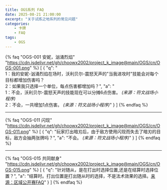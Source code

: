 ```yaml
---
title: OGS系列 FAQ
date: 2025-08-21 21:00:00
excerpt: "关于试炼之地系列的常见问题"
categories:
    - 卡牌
    - FAQ
tags:
    - OGS
---
```


{% faq "OGS-001 安妮，汹涌烈焰" "https://cdn.jsdelivr.net/gh/choowx2002/project_k_image@main/OGS/cn/OGS-001.png" %}
[
  {
    "q": "<br>1：我的安妮-汹涌烈焰在场时，沃利贝尔-震怒天声的\"当我进攻时\"技能会对每个目标都增加伤害吗？<br>2：如果我只选择一个单位，每点伤害都增加吗？",
    "a": "<br>1：不会，沃利贝尔-震怒天声的技能现在可以分摊6点伤害。 <em>(来源：符文战场小程序)</em><br>2：不会，一共增加1点伤害。 <em>(来源：符文战场小程序)</em>"
  }
]
{% endfaq %}


***

{% faq "OGS-011 闪现" "https://cdn.jsdelivr.net/gh/choowx2002/project_k_image@main/OGS/cn/OGS-011.png" %}
[
  {
    "q": "玩家打出暗刃后，由于敌方使用闪现而失去了暗刃的目标，敌方会抽两张牌吗？",
    "a": "不会。 <em>(来源：符文战场小程序)</em>"
  }
]
{% endfaq %}

***

{% faq "OGS-015 共同献身" "https://cdn.jsdelivr.net/gh/choowx2002/project_k_image@main/OGS/cn/OGS-015.png" %}
[
  {
    "q": "针对随从，是在打出时选择位置,还是在结算时选择位置？",
    "a": "结算时。打出位置是打出随从时的选择，不是法术效果的选择。<a href='https://www.bilibili.com/opus/1106492573155852293'>来源：区域公开赛FAQ</a>"
  }
]
{% endfaq %}